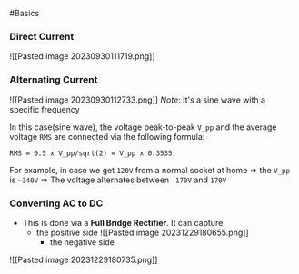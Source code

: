 #Basics 

### Direct Current

![[Pasted image 20230930111719.png]]


### Alternating Current

![[Pasted image 20230930112733.png]]
*Note*: It's a sine wave with a specific frequency

In this case(sine wave), the voltage peak-to-peak `V_pp` and the average voltage `RMS` are connected via the following formula:
```
RMS = 0.5 x V_pp/sqrt(2) = V_pp x 0.3535
```

For example, in case we get `120V` from a normal socket at home => the `V_pp` is `~340V` => The voltage alternates between `-170V` and `170V` 

### Converting AC to DC
- This is done via a **Full Bridge Rectifier**. It can capture:
	- the positive side
![[Pasted image 20231229180655.png]]
		- the negative side

![[Pasted image 20231229180735.png]]


